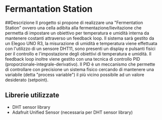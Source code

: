 # Fermantation Station
##Descrizione
Il progetto si propone di realizzare una "Fermentation Station" ovvero una cella adibita alla fermentazione/lievitazione che permetta di impostare un obiettivo per temperatura e umidità interna da mantenere costanti attraverso un feedback loop. Il sistema sarà gestito da un Elegoo UNO R3, la misurazione di umidità e temperatura viene effettuata con l'utilizzo di un sensore DHT11, sono presenti un display e pulsanti fisici per il controllo e l'impostazione degli obiettivi di temperatura e umidità. Il feedback loop inoltre viene gestito con una tecnica di controllo PID (proporzionale-integrale-derivativo).
Il PID è un meccanismo che permette di controllare con precisione un sistema fisico cercando di mantenere una variabile (detta "process variable") il più vicino possibile ad un valore desiderato (setpoint).

## Librerie utilizzate
- DHT sensor library
- Adafruit Unified Sensor (necessaria per DHT sensor library)

